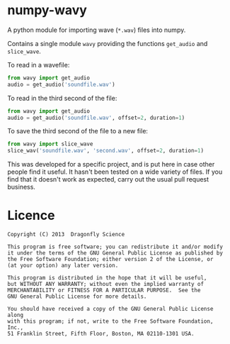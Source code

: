 numpy-wavy
==========

A python module for importing wave (`*.wav`) files into numpy. 

Contains a single module `wavy` providing the functions `get_audio` and `slice_wave`.

To read in a wavefile:

```py
from wavy import get_audio
audio = get_audio('soundfile.wav')
```

To read in the third second of the file:
```py
from wavy import get_audio
audio = get_audio('soundfile.wav', offset=2, duration=1)
```

To save the third second of the file to a new file:
```py
from wavy import slice_wave
slice_wav('soundfile.wav', 'second.wav', offset=2, duration=1)
```

This was developed for a specific project, and is put here in
case other people find it useful. It hasn't been tested on a wide variety
of files. If you find that it doesn't work as expected, carry
out the usual pull request business.


Licence
=======

    Copyright (C) 2013  Dragonfly Science

    This program is free software; you can redistribute it and/or modify
    it under the terms of the GNU General Public License as published by
    the Free Software Foundation; either version 2 of the License, or
    (at your option) any later version.

    This program is distributed in the hope that it will be useful,
    but WITHOUT ANY WARRANTY; without even the implied warranty of
    MERCHANTABILITY or FITNESS FOR A PARTICULAR PURPOSE.  See the
    GNU General Public License for more details.

    You should have received a copy of the GNU General Public License along
    with this program; if not, write to the Free Software Foundation, Inc.,
    51 Franklin Street, Fifth Floor, Boston, MA 02110-1301 USA.
